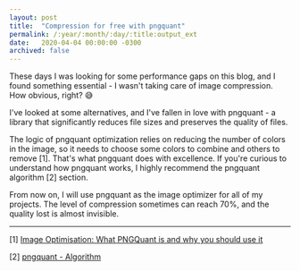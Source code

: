 ```yaml
---
layout: post
title:  "Compression for free with pngquant"
permalink: /:year/:month/:day/:title:output_ext
date:   2020-04-04 00:00:00 -0300
archived: false
---
```


These days I was looking for some performance gaps on this blog, and I found something essential - I wasn't taking care of image compression. How obvious, right? 😅

I've looked at some alternatives, and I've fallen in love with pngquant - a library that significantly reduces file sizes and preserves the quality of files.

The logic of pngquant optimization relies on reducing the number of colors in the image, so it needs to choose some colors to combine and others to remove [1]. That's what pngquant does with excellence. If you're curious to understand how pngquant works, I highly recommend the pngquant algorithm [2] section.

From now on, I will use pngquant as the image optimizer for all of my projects. The level of compression sometimes can reach 70%, and the quality lost is almost invisible.

---

[1] [Image Optimisation: What PNGQuant is and why you should use it](https://blog.idrsolutions.com/2014/01/reducing-the-file-size-of-converted-pdfs-using-pngquant/)

[2] [pngquant - Algorithm](https://pngquant.org/#algorithm)
